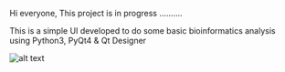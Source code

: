 ﻿Hi everyone, 
This project is in progress ..........

This is a simple UI developed to do some basic bioinformatics analysis using Python3, PyQt4 & Qt Designer 

![alt text](https://user-images.githubusercontent.com/10097097/32399648-93490f16-c0ef-11e7-9fa5-67e95b1825af.PNG)


